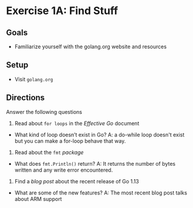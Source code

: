 # Exercise 1A: Find Stuff

## Goals

- Familiarize yourself with the golang.org website and resources

## Setup

- Visit `golang.org`

## Directions

Answer the following questions

1. Read about `for loops` in the _Effective Go_ document

- What kind of loop doesn’t exist in Go?
A: a do-while loop doesn't exist but you can make a for-loop behave that way.

1. Read about the `fmt` _package_

- What does `fmt.Println()` return?
A: It returns the number of bytes written and any write error encountered.

1. Find a _blog post_ about the recent release of Go 1.13

- What are some of the new features?
A: The most recent blog post talks about ARM support